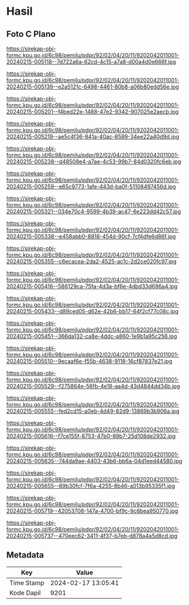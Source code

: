 # Hasil

## Foto C Plano

https://sirekap-obj-formc.kpu.go.id/6c98/pemilu/pdpr/92/02/04/20/11/9202042011001-20240215-005118--7d722a6a-62cd-4c15-a7a8-d00a4d0e666f.jpg

https://sirekap-obj-formc.kpu.go.id/6c98/pemilu/pdpr/92/02/04/20/11/9202042011001-20240215-005139--e2a5121c-6498-4461-80b8-a06b80edd56e.jpg

https://sirekap-obj-formc.kpu.go.id/6c98/pemilu/pdpr/92/02/04/20/11/9202042011001-20240215-005201--f4bed22e-1488-47e2-9342-907025e2aecb.jpg

https://sirekap-obj-formc.kpu.go.id/6c98/pemilu/pdpr/92/02/04/20/11/9202042011001-20240215-005219--ae5c4f36-841a-40ac-8589-34ee22a40d9d.jpg

https://sirekap-obj-formc.kpu.go.id/6c98/pemilu/pdpr/92/02/04/20/11/9202042011001-20240215-005238--d48508e4-a7ae-4c53-99b7-84d0320fc6eb.jpg

https://sirekap-obj-formc.kpu.go.id/6c98/pemilu/pdpr/92/02/04/20/11/9202042011001-20240215-005259--e65c9773-1afe-443d-ba0f-51108497456d.jpg

https://sirekap-obj-formc.kpu.go.id/6c98/pemilu/pdpr/92/02/04/20/11/9202042011001-20240215-005321--034e70c4-9599-4b39-ac47-6e223dd42c57.jpg

https://sirekap-obj-formc.kpu.go.id/6c98/pemilu/pdpr/92/02/04/20/11/9202042011001-20240215-005338--e458abb0-8818-454d-90cf-7cf4dfe6d86f.jpg

https://sirekap-obj-formc.kpu.go.id/6c98/pemilu/pdpr/92/02/04/20/11/9202042011001-20240215-005355--c6ecacea-2da2-4525-ac1c-2d2ce020fc97.jpg

https://sirekap-obj-formc.kpu.go.id/6c98/pemilu/pdpr/92/02/04/20/11/9202042011001-20240215-005416--586129ca-75fa-4d3a-bf6e-4dbd33d696a4.jpg

https://sirekap-obj-formc.kpu.go.id/6c98/pemilu/pdpr/92/02/04/20/11/9202042011001-20240215-005433--d89ced05-d62e-42b6-bb17-64f2cf77c08c.jpg

https://sirekap-obj-formc.kpu.go.id/6c98/pemilu/pdpr/92/02/04/20/11/9202042011001-20240215-005451--366da132-ca8e-4ddc-a860-1e9b1a95c256.jpg

https://sirekap-obj-formc.kpu.go.id/6c98/pemilu/pdpr/92/02/04/20/11/9202042011001-20240215-005510--9ecaaf6e-f55b-4638-9118-16cf87837e21.jpg

https://sirekap-obj-formc.kpu.go.id/6c98/pemilu/pdpr/92/02/04/20/11/9202042011001-20240215-005529--f275864e-56fb-4e18-aa4d-43d4844dd34b.jpg

https://sirekap-obj-formc.kpu.go.id/6c98/pemilu/pdpr/92/02/04/20/11/9202042011001-20240215-005555--fed2cd15-a0eb-4d49-82d9-13869b3b906a.jpg

https://sirekap-obj-formc.kpu.go.id/6c98/pemilu/pdpr/92/02/04/20/11/9202042011001-20240215-005616--f7ce155f-8753-47b0-89b7-25d108de2932.jpg

https://sirekap-obj-formc.kpu.go.id/6c98/pemilu/pdpr/92/02/04/20/11/9202042011001-20240215-005635--744da9ae-4403-43b6-bb6a-04d1eed44580.jpg

https://sirekap-obj-formc.kpu.go.id/6c98/pemilu/pdpr/92/02/04/20/11/9202042011001-20240215-005655--89b30fcf-7f6a-4255-8b46-a013b95335f1.jpg

https://sirekap-obj-formc.kpu.go.id/6c98/pemilu/pdpr/92/02/04/20/11/9202042011001-20240215-005719--42053708-147a-4700-bf9c-9c6bea950770.jpg

https://sirekap-obj-formc.kpu.go.id/6c98/pemilu/pdpr/92/02/04/20/11/9202042011001-20240215-005737--470eec62-3411-4f37-b7eb-d878a4a5d8cd.jpg


## Metadata

| Key        | Value               |
| ---------- | ------------------- |
| Time Stamp | 2024-02-17 13:05:41 |
| Kode Dapil | 9201                |



